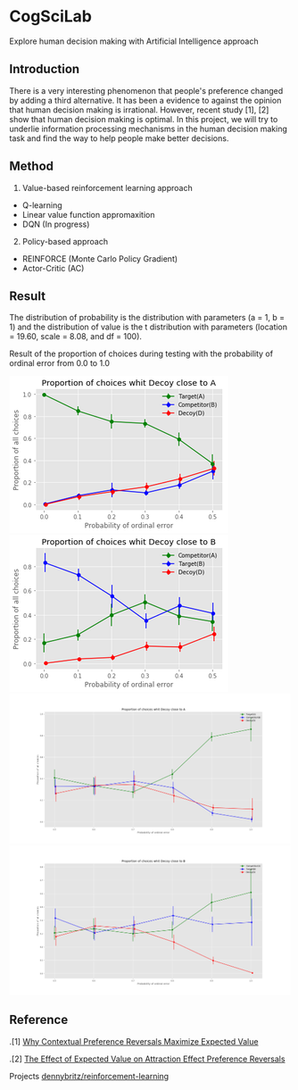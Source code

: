 # CogSciLab
Explore human decision making with Artificial Intelligence approach

## Introduction

There is a very interesting phenomenon that people's preference changed by adding a third alternative. It has been a evidence to against the opinion that human decision making is irrational. However, recent study [1], [2] show that human decision making is optimal. In this project, we will try to underlie information processing mechanisms in the human decision making task and find the way to help people make better decisions.

## Method

1. Value-based reinforcement learning approach
- Q-learning
- Linear value function appromaxition
- DQN (In progress)

2. Policy-based approach
- REINFORCE (Monte Carlo Policy Gradient)
- Actor-Critic (AC)

## Result
The distribution of probability is the distribution with parameters (a = 1, b = 1) and the distribution of value is the t distribution with parameters (location = 19.60, scale = 8.08, and df = 100).

Result of the proportion of choices during testing with the probability of ordinal error from 0.0 to 1.0

![result](Result/Probability_of_ordinal_error_DA.png)
![result](Result/Probability_of_ordinal_error_DB.png)
![result](Result/Probability_of_ordinal_error_0.5_1.0DA.png)
![result](Result/Probability_of_ordinal_error_0.5_1.0DB.png)

## Reference

.[1] [Why Contextual Preference Reversals Maximize Expected Value](http://www-personal.umich.edu/~rickl/pubs/howes-et-al-2016-psyrev.pdf)

.[2] [The Effect of Expected Value on Attraction Effect Preference Reversals](http://onlinelibrary.wiley.com/doi/10.1002/bdm.2001/full)

Projects
 [dennybritz/reinforcement-learning](https://github.com/dennybritz/reinforcement-learning)
